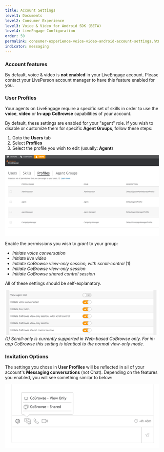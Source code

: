 ```yaml
---
title: Account Settings
level1: Documents
level2: Consumer Experience
level3: Voice & Video for Android SDK (BETA)
level4: LiveEngage Configuration
order: 50
permalink: consumer-experience-voice-video-android-account-settings.html
indicator: messaging
---
```


### Account features

By default, voice & video is __not enabled__ in your LiveEngage account. Please contact your LivePerson account manager to have this feature enabled for you.

### User Profiles

Your agents on LiveEngage require a specific set of skills in order to use the **voice**, **video** or **In-app CoBrowse** capabilities of your account.

By default, these settings are enabled for your "agent" role. If you wish to disable or customize them for specific **Agent Groups**, follow these steps:

  1. Goto the **Users** tab
  2. Select **Profiles**
  3. Select the profile you wish to edit (usually: __Agent__)


![Profiles1](img/le_profiles_01.png)

Enable the permissions you wish to _grant_ to your group:

  *  _Initiate voice conversation_
  *  _Initiate live video_
  *  _Initiate CoBrowse view-only session, with scroll-control_ (1)
  *  _Initiate CoBrowse view-only session_
  *  _Initiate CoBrowse shared control session_

All of these settings should be self-explanatory.


![Profiles2](img/le_profiles_02.png)
_(1) Scroll-only is currently supported in Web-based CoBrowse only. For in-app CoBrowse this setting is identical to the normal view-only mode._


### Invitation Options
The settings you chose in **User Profiles** will be reflected in all of your account's **Messaging conversations** (not Chat). Depending on the features you enabled, you will see something similar to below:

  ![Conversation Features](img/le_conv_features.png)
